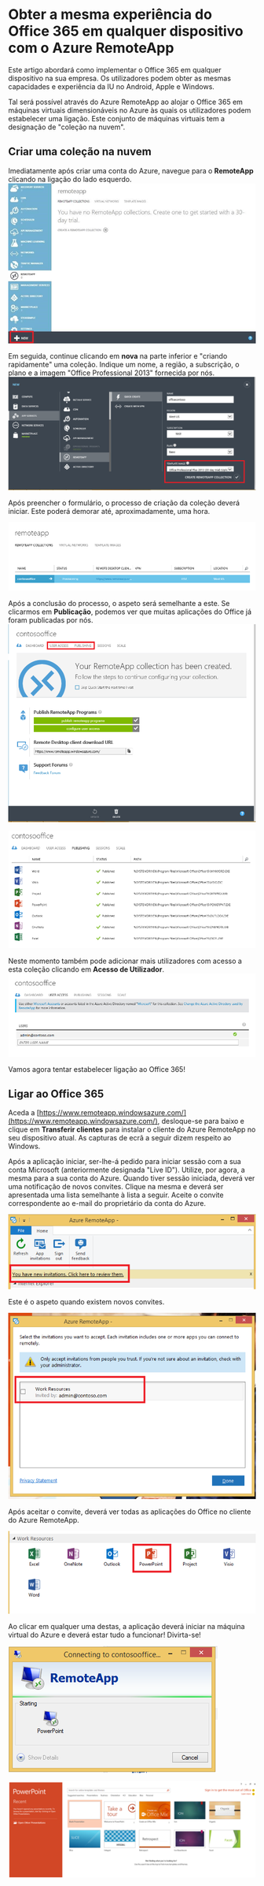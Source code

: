 <properties
   pageTitle="Obter a mesma experiência do Office 365 em qualquer dispositivo com o Azure RemoteApp | Microsoft Azure"
   description="Saiba como partilhar qualquer aplicação do Office 365 com os utilizadores através do Azure RemoteApp."
   services="remoteapp"
   documentationCenter=""
   authors="guscatalano"
   manager="mbaldwin"
   editor=""/>

<tags
   ms.service="remoteapp"
   ms.devlang="na"
   ms.topic="hero-article"
   ms.tgt_pltfrm="na"
   ms.workload="compute"
   ms.date="04/05/2016"
   ms.author="guscatal;elizapo"/>


# Obter a mesma experiência do Office 365 em qualquer dispositivo com o Azure RemoteApp

Este artigo abordará como implementar o Office 365 em qualquer dispositivo na sua empresa. Os utilizadores podem obter as mesmas capacidades e experiência da IU no Android, Apple e Windows.

Tal será possível através do Azure RemoteApp ao alojar o Office 365 em máquinas virtuais dimensionáveis no Azure às quais os utilizadores podem estabelecer uma ligação. Este conjunto de máquinas virtuais tem a designação de "coleção na nuvem".

## Criar uma coleção na nuvem

Imediatamente após criar uma conta do Azure, navegue para o **RemoteApp** clicando na ligação do lado esquerdo.
![Mostrar o Azure RemoteApp no Portal do Azure](./media/remoteapp-tutorial-o365anywhere/1-menu.png)

Em seguida, continue clicando em **nova** na parte inferior e "criando rapidamente" uma coleção. Indique um nome, a região, a subscrição, o plano e a imagem "Office Professional 2013" fornecida por nós.
![Criar diálogo](./media/remoteapp-tutorial-o365anywhere/2-quickcreate.png)

Após preencher o formulário, o processo de criação da coleção deverá iniciar. Este poderá demorar até, aproximadamente, uma hora.

![A aguardar](./media/remoteapp-tutorial-o365anywhere/3-waiting.png)

Após a conclusão do processo, o aspeto será semelhante a este. Se clicarmos em **Publicação**, podemos ver que muitas aplicações do Office já foram publicadas por nós.
![Coleção criada](./media/remoteapp-tutorial-o365anywhere/4-done.png)

![Aplicações publicadas](./media/remoteapp-tutorial-o365anywhere/5-publish.png)

Neste momento também pode adicionar mais utilizadores com acesso a esta coleção clicando em **Acesso de Utilizador**.
![Configurar o acesso de utilizador](./media/remoteapp-tutorial-o365anywhere/6-user.png)

Vamos agora tentar estabelecer ligação ao Office 365!

## Ligar ao Office 365

Aceda a [https://www.remoteapp.windowsazure.com/](https://www.remoteapp.windowsazure.com/), desloque-se para baixo e clique em **Transferir clientes** para instalar o cliente do Azure RemoteApp no seu dispositivo atual. As capturas de ecrã a seguir dizem respeito ao Windows.

Após a aplicação iniciar, ser-lhe-á pedido para iniciar sessão com a sua conta Microsoft (anteriormente designada "Live ID"). Utilize, por agora, a mesma para a sua conta do Azure. Quando tiver sessão iniciada, deverá ver uma notificação de novos convites. Clique na mesma e deverá ser apresentada uma lista semelhante à lista a seguir. Aceite o convite correspondente ao e-mail do proprietário da conta do Azure.

![Novo convite](./media/remoteapp-tutorial-o365anywhere/7-araclient.png)

Este é o aspeto quando existem novos convites.

![Aceitar uma aplicação](./media/remoteapp-tutorial-o365anywhere/8-invitation.png)

Após aceitar o convite, deverá ver todas as aplicações do Office no cliente do Azure RemoteApp.

![Lista de aplicações](./media/remoteapp-tutorial-o365anywhere/9-work.png)

Ao clicar em qualquer uma destas, a aplicação deverá iniciar na máquina virtual do Azure e deverá estar tudo a funcionar! Divirta-se!

![a iniciar](./media/remoteapp-tutorial-o365anywhere/10-arastart.png)

![powerpoint](./media/remoteapp-tutorial-o365anywhere/11-pp.png)



<!--HONumber=Jun16_HO2-->


